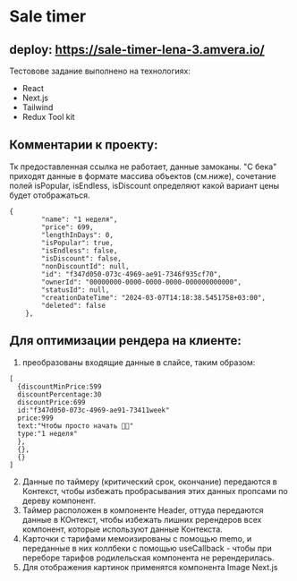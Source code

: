 
# Sale timer

## deploy: https://sale-timer-lena-3.amvera.io/

Тестовове задание выполнено на технологиях:
- React
- Next.js
- Tailwind
- Redux Tool kit

## Комментарии к проекту:
Тк предоставленная ссылка не работает, данные замоканы.
"С бека" приходят данные в формате массива объектов (см.ниже), сочетание полей isPopular, isEndless, isDiscount определяют какой вариант цены будет отображаться.

```
{
        "name": "1 неделя",
        "price": 699,
        "lengthInDays": 0,
        "isPopular": true,
        "isEndless": false,
        "isDiscount": false,
        "nonDiscountId": null,
        "id": "f347d050-073c-4969-ae91-7346f935cf70",
        "ownerId": "00000000-0000-0000-0000-000000000000",
        "statusId": null,
        "creationDateTime": "2024-03-07T14:18:38.5451758+03:00",
        "deleted": false
    },
```
## Для оптимизации рендера на клиенте:
1. преобразованы входящие данные в слайсе, таким образом:

```
[
  {discountMinPrice:599
  discountPercentage:30
  discountPrice:699
  id:"f347d050-073c-4969-ae91-73411week"
  price:999
  text:"Чтобы просто начать 👍🏻"
  type:"1 неделя"
  },
  {},
  {}
]

```
2. Данные по таймеру (критический срок, окончание) передаются в Контекст, чтобы избежать пробрасывания этих данных пропсами по дереву компонент.
3. Таймер расположен в компоненте Header,  оттуда передаются данные в КОнтекст, чтобы избежать лишних ререндеров всех компонент, которые используют данные Контекста.
4. Карточки с тарифами мемоизированы с помощью memo, и переданные в них коллбеки с помощью useCallback -  чтобы при переборе тарифов родилельская компонента не ререндерилась.
5. Для отображения картинок применятся компонента Image Next.js
